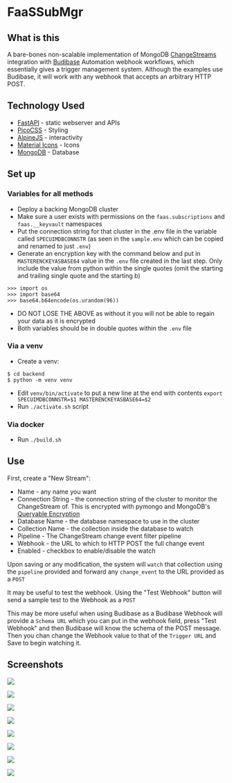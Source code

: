 # FaaSSubMgr

## What is this

A bare-bones non-scalable implementation of MongoDB [ChangeStreams](https://www.mongodb.com/docs/manual/changeStreams/) integration with [Budibase](https://budibase.com/product/#automate) Automation webhook workflows, which essentially gives a trigger management system. Although the examples use Budibase, it will work with any webhook that accepts an arbitrary HTTP POST.

## Technology Used
* [FastAPI](https://fastapi.tiangolo.com/) - static webserver and APIs
* [PicoCSS](https://picocss.com/) - Styling
* [AlpineJS](https://alpinejs.dev/) - interactivity
* [Material Icons](https://fonts.google.com/icons) - Icons
* [MongoDB](https://www.mongodb.com/) - Database

## Set up
### Variables for all methods
* Deploy a backing MongoDB cluster
* Make sure a user exists with permissions on the `faas.subscriptions` and `faas.__keyvault` namespaces
* Put the connection string for that cluster in the .env file in the variable called `SPECUIMDBCONNSTR` (as seen in the `sample.env` which can be copied and renamed to just `.env`)
* Generate an encryption key with the command below and put in `MASTERENCKEYASBASE64` value in the `.env` file created in the last step. Only include the value from python within the single quotes (omit the starting and trailing single quote and the starting b)
```
>>> import os
>>> import base64
>>> base64.b64encode(os.urandom(96))
```
* DO NOT LOSE THE ABOVE as without it you will not be able to regain your data as it is encrypted
* Both variables should be in double quotes within the `.env` file

### Via a venv
* Create a venv:
```
$ cd backend
$ python -m venv venv
```
* Edit `venv/bin/activate` to put a new line at the end with contents `export SPECUIMDBCONNSTR=$1 MASTERENCKEYASBASE64=$2`
* Run `./activate.sh` script

### Via docker
* Run `./build.sh`

## Use
First, create a "New Stream":
* Name - any name you want
* Connection String - the connection string of the cluster to monitor the ChangeStream of. This is encrypted with pymongo and MongoDB's [Queryable Encryption](https://www.mongodb.com/docs/manual/core/queryable-encryption/)
* Database Name - the database namespace to use in the cluster
* Collection Name - the collection inside the database to watch
* Pipeline - The ChangeStream change event filter pipeline
* Webhook - the URL to which to HTTP POST the full change event
* Enabled - checkbox to enable/disable the watch

Upon saving or any modification, the system will `watch` that collection using the `pipeline` provided and forward any `change_event` to the URL provided as a `POST`

It may be useful to test the webhook. Using the "Test Webhook" button will send a sample test to the Webhook as a `POST`

This may be more useful when using Budibase as a Budibase Webhook will provide a `Schema URL` which you can put in the webhook field, press "Test Webhook" and then Budibase will know the schema of the POST message. Then you chan change the Webhook value to that of the `Trigger URL` and Save to begin watching it.

## Screenshots

![](/screenshots/ss01.png)

![](/screenshots/ss02.png)

![](/screenshots/ss03.png)

![](/screenshots/ss04.png)

![](/screenshots/miniscaletest.gif)

![](/screenshots/ss05.png)

![](/screenshots/ss07.png)

![](/screenshots/ss06.png)